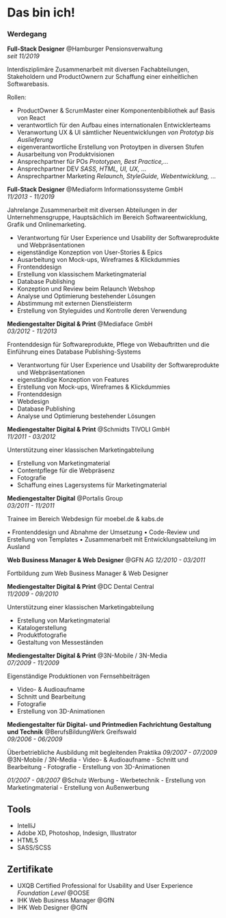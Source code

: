# Das bin ich!

### Werdegang

**Full-Stack Designer** @Hamburger Pensionsverwaltung <br>
*seit 11/2019*

Interdisziplimäre Zusammenarbeit mit diversen Fachabteilungen, Stakeholdern und ProductOwnern zur Schaffung einer einheitlichen Softwarebasis.

Rollen:
- ProductOwner & ScrumMaster einer Komponentenbibliothek auf Basis von React
- verantwortlich für den Aufbau eines internationalen Entwicklerteams
- Veranwortung UX & UI sämtlicher Neuentwicklungen *von Prototyp bis Auslieferung*
- eigenverantwortliche Erstellung von Protoytpen in diversen Stufen
- Ausarbeitung von Produktvisionen
- Ansprechpartner für POs *Prototypen, Best Practice,...*
- Ansprechpartner DEV *SASS, HTML, UI, UX, ...*
- Ansprechpartner Marketing *Relaunch, StyleGuide, Webentwicklung, ...*

**Full-Stack Designer** @Mediaform Informationssysteme GmbH <br>
*11/2013 - 11/2019*

Jahrelange Zusammenarbeit mit diversen Abteilungen in der Unternehmensgruppe, 
Hauptsächlich im Bereich Softwareentwicklung, Grafik und Onlinemarketing.

- Verantwortung für User Experience und Usability der Softwareprodukte und 
Webpräsentationen
- eigenständige Konzeption von User-Stories & Epics
- Ausarbeitung von Mock-ups, Wireframes & Klickdummies
- Frontenddesign
- Erstellung von klassischem Marketingmaterial
- Database Publishing
- Konzeption und Review beim Relaunch Webshop
- Analyse und Optimierung bestehender Lösungen
- Abstimmung mit externen Dienstleisterm
- Erstellung von Styleguides und Kontrolle deren Verwendung

**Mediengestalter Digital & Print** @Mediaface GmbH <br>
*03/2012 - 11/2013*

Frontenddesign für Softwareprodukte, Pflege von Webauftritten und die Einführung 
eines Database Publishing-Systems

- Verantwortung für User Experience und Usability der Softwareprodukte und 
Webpräsentationen
- eigenständige Konzeption von Features
- Erstellung von Mock-ups, Wireframes & Klickdummies
- Frontenddesign
- Webdesign
- Database Publishing
- Analyse und Optimierung bestehender Lösungen

**Mediengestalter Digital & Print** @Schmidts TIVOLI GmbH <br>
*11/2011 - 03/2012*

Unterstützung einer klassischen Marketingabteilung

- Erstellung von Marketingmaterial
- Contentpflege für die Webpräsenz
- Fotografie
- Schaffung eines Lagersystems für Marketingmaterial

**Mediengestalter Digital** @Portalis Group <br>
*03/2011 - 11/2011*

Trainee im Bereich Webdesign für moebel.de & kabs.de

• Frontenddesign und Abnahme der Umsetzung
• Code-Review und Erstellung von Templates
• Zusammenarbeit mit Entwicklungsabteilung im Ausland

**Web Business Manager & Web Designer** @GFN AG
*12/2010 - 03/2011*

Fortbildung zum Web Business Manager & Web Designer

**Mediengestalter Digital & Print** @DC Dental Central <br>
*11/2009 - 09/2010*

Unterstützung einer klassischen Marketingabteilung

- Erstellung von Marketingmaterial
- Katalogerstellung
- Produktfotografie
- Gestaltung von Messeständen

**Mediengestalter Digital & Print** @3N-Mobile / 3N-Media <br>
*07/2009 - 11/2009*

Eigenständige Produktionen von Fernsehbeiträgen

- Video- & Audioaufname
- Schnitt und Bearbeitung
- Fotografie
- Erstellung von 3D-Animationen

**Mediengestalter für Digital- und Printmedien Fachrichtung Gestaltung und Technik** @BerufsBildungWerk Greifswald <br>
*09/2006 - 06/2009*

Überbetriebliche Ausbildung mit begleitenden Praktika
  _09/2007 - 07/2009_ @3N-Mobile / 3N-Media
    - Video- & Audioaufname
    - Schnitt und Bearbeitung
    - Fotografie
    - Erstellung von 3D-Animationen

  _01/2007 - 08/2007_ @Schulz Werbung
    - Werbetechnik
    - Erstellung von Marketingmaterial
    - Erstellung von Außenwerbung
    
## Tools
- IntelliJ
- Adobe XD, Photoshop, Indesign, Illustrator
- HTML5
- SASS/SCSS

## Zertifikate

- UXQB Certified Professional for Usability and User Experience *Foundation Level* @OOSE
- IHK Web Business Manager @GfN
- IHK Web Designer @GfN
